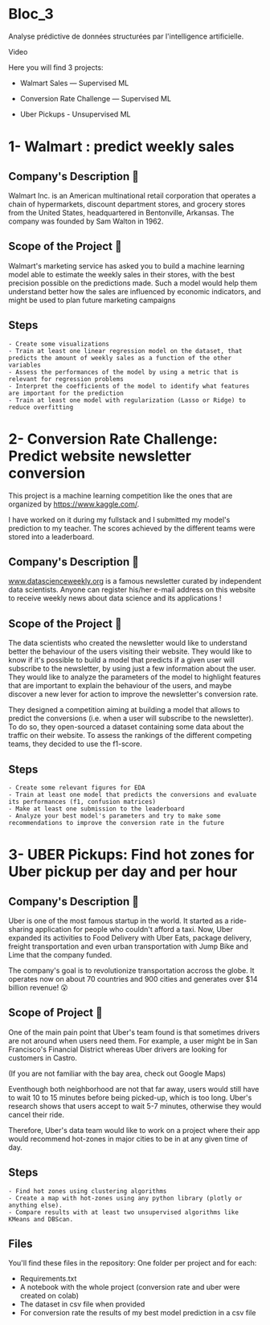 # Bloc_3
Analyse prédictive de données structurées par l'intelligence artificielle.

Video


Here you will find 3 projects:

- Walmart Sales — Supervised ML

- Conversion Rate Challenge — Supervised ML

- Uber Pickups - Unsupervised ML


# 1- Walmart : predict weekly sales

## Company's Description 📇
Walmart Inc. is an American multinational retail corporation that operates a chain of hypermarkets, discount department stores, and grocery stores from the United States, headquartered in Bentonville, Arkansas. The company was founded by Sam Walton in 1962.

## Scope of the Project 🚧
Walmart's marketing service has asked you to build a machine learning model able to estimate the weekly sales in their stores, with the best precision possible on the predictions made. Such a model would help them understand better how the sales are influenced by economic indicators, and might be used to plan future marketing campaigns

## Steps 
    - Create some visualizations
    - Train at least one linear regression model on the dataset, that predicts the amount of weekly sales as a function of the other variables
    - Assess the performances of the model by using a metric that is relevant for regression problems
    - Interpret the coefficients of the model to identify what features are important for the prediction
    - Train at least one model with regularization (Lasso or Ridge) to reduce overfitting
    
    
# 2- Conversion Rate Challenge: Predict website newsletter conversion

This project is a machine learning competition like the ones that are organized by https://www.kaggle.com/. 

I have worked on it during my fullstack and I submitted my model's prediction to my teacher.
The scores achieved by the different teams were  stored into a leaderboard.

## Company's Description 📇

www.datascienceweekly.org is a famous newsletter curated by independent data scientists. Anyone can register his/her e-mail address on this website to receive weekly news about data science and its applications !

## Scope of the Project 🚧

The data scientists who created the newsletter would like to understand better the behaviour of the users visiting their website. They would like to know if it's possible to build a model that predicts if a given user will subscribe to the newsletter, by using just a few information about the user. They would like to analyze the parameters of the model to highlight features that are important to explain the behaviour of the users, and maybe discover a new lever for action to improve the newsletter's conversion rate.

They designed a competition aiming at building a model that allows to predict the conversions (i.e. when a user will subscribe to the newsletter). To do so, they open-sourced a dataset containing some data about the traffic on their website. To assess the rankings of the different competing teams, they decided to use the f1-score.

## Steps

    - Create some relevant figures for EDA
    - Train at least one model that predicts the conversions and evaluate its performances (f1, confusion matrices)
    - Make at least one submission to the leaderboard
    - Analyze your best model's parameters and try to make some recommendations to improve the conversion rate in the future
    

# 3- UBER Pickups: Find hot zones for Uber pickup per day and per hour

## Company's Description 📇
Uber is one of the most famous startup in the world. It started as a ride-sharing application for people who couldn't afford a taxi. Now, Uber expanded its activities to Food Delivery with Uber Eats, package delivery, freight transportation and even urban transportation with Jump Bike and Lime that the company funded.

The company's goal is to revolutionize transportation accross the globe. It operates now on about 70 countries and 900 cities and generates over $14 billion revenue! 😮

## Scope of Project 🚧
One of the main pain point that Uber's team found is that sometimes drivers are not around when users need them. For example, a user might be in San Francisco's Financial District whereas Uber drivers are looking for customers in Castro.

(If you are not familiar with the bay area, check out Google Maps)

Eventhough both neighborhood are not that far away, users would still have to wait 10 to 15 minutes before being picked-up, which is too long. Uber's research shows that users accept to wait 5-7 minutes, otherwise they would cancel their ride.

Therefore, Uber's data team would like to work on a project where their app would recommend hot-zones in major cities to be in at any given time of day.

## Steps

    - Find hot zones using clustering algorithms
    - Create a map with hot-zones using any python library (plotly or anything else).
    - Compare results with at least two unsupervised algorithms like KMeans and DBScan.
    
## Files
You'll find these files in the repository:
One folder per project and for each:
  - Requirements.txt 
  - A notebook with the whole project (conversion rate and uber were created on colab)
  - The dataset in csv file when provided
  - For conversion rate the results of my best model prediction in a csv file



